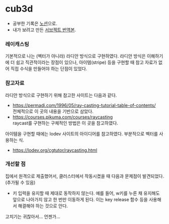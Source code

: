 # cub3d

* 공부한 기록은 [노션](https://www.notion.so/cub3D-b821e70bc0de4b52ac9c3e0567f833c3)으로.
* 내가 보려고 만든 [서브젝트 번역본](https://github.com/moon9ua/42_seoul/blob/master/minishell/subject_kr_by_gmoon.md).

### 레이캐스팅

기본적으로 나는 (벡터가 아니라) 라디안 방식으로 구현하였다. 라디안 방식은 이해하기에 더 쉽고 직관적이라는 장점이 있으나, 아이템(stripe) 등을 구현할 때 참고 자료가 없어 직접 수식을 만들어야 하는 단점이 있었다.

### 참고자료

라디안 방식으로 구현하기 위해 참고한 사이트는 다음과 같다.

* https://permadi.com/1996/05/ray-casting-tutorial-table-of-contents/ <br>
전체적으로 이 곳의 내용을 기반으로 삼았다.
* https://courses.pikuma.com/courses/raycasting <br>
raycast를 구현하는 구체적인 방법은 이 곳을 참고하였다.

아이템을 구현할 때에는 lodev 사이트의 아이디어를 참고하였다. 부분적으로 벡터를 사용하는 식.
* https://lodev.org/cgtutor/raycasting.html <br>

### 개선할 점

집에서 원격으로 제출했어서, 클러스터에서 작동시켰을 때 다음과 문제점이 발견되었다. (추가될 수 있음)

* 키 입력을 유지할 때 제대로 동작하지 않는다. 예를 들어, w키를 누른 채 유지해도 앞으로 나아가지 않고 한 번만 이동하게 된다. 이는 key release 함수 등을 사용해서 해결해야 하는 것으로 안다.

고치기는 귀찮아서... 언젠가...
